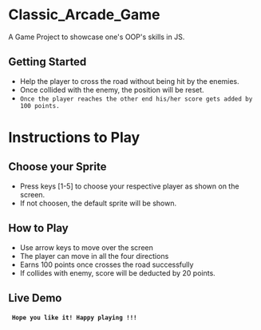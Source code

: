 # Classic_Arcade_Game

A Game Project to showcase one's OOP's skills in JS. 

## Getting Started

* Help the player to cross the road without being hit by the enemies. 
* Once collided with the enemy, the position will be reset.
* `` Once the player reaches the other end his/her score gets added by 100 points. ``

# Instructions to Play

## Choose your Sprite 

  * Press keys [1-5] to choose your respective player as shown on the screen.
  * If not choosen, the default sprite will be shown.
  
## How to Play

  * Use arrow keys to move over the screen
  * The player can move in all the four directions
  * Earns 100 points once crosses the road successfully
  * If collides with enemy, score will be deducted by 20 points.
  
## Live Demo



#### `` Hope you like it! Happy playing !!!``
